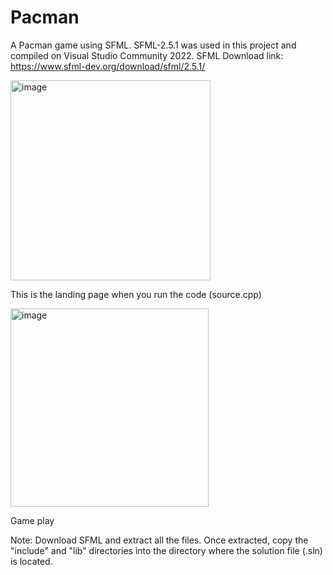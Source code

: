 # Pacman

A Pacman game using SFML. SFML-2.5.1 was used in this project and compiled on Visual Studio Community 2022.
SFML Download link: https://www.sfml-dev.org/download/sfml/2.5.1/

<img width="320" alt="image" src="https://github.com/user-attachments/assets/fd7500f1-83aa-4667-8d3c-7d98ab05711d" />

This is the landing page when you run the code (source.cpp)

<img width="317" alt="image" src="https://github.com/user-attachments/assets/25a55d8b-ab68-49c7-bb5b-2af663d53239" />

Game play

Note: Download SFML and extract all the files. Once extracted, copy the "include" and "lib" directories into the directory where the solution file (.sln) is located.
